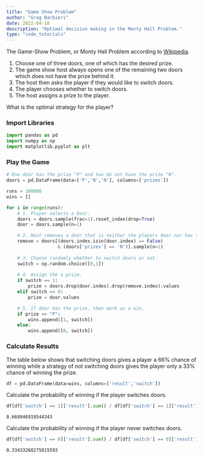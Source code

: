 ```yaml
---
title: "Game Show Problem"
author: "Greg Barbieri"
date: 2022-04-18
description: "Optimal decision making in the Monty Hall Problem."
type: "code_tutorials"
---
```


The Game-Show Problem, or Monty Hall Problem according to <a href="https://en.wikipedia.org/wiki/Monty_Hall_problem"> Wikipedia</a>.

1. Choose one of three doors, one of which has the desired prize.
2. The game show host always opens one of the remaining two doors which does not have the prize behind it.
3. The host then asks the player if they would like to switch doors.
4. The player chooses whether to switch doors.
5. The host assigns a prize to the player.

What is the optimal strategy for the player?

### Import Libraries


```python
import pandas as pd
import numpy as np
import matplotlib.pyplot as plt
```

### Play the Game


```python
# One door has the prize "P" and two do not have the prize "N".
doors = pd.DataFrame(data=['P','N','N'], columns=['prizes'])

runs = 100000
wins = []

for i in range(runs):
    # 1. Player selects a Door.
    doors = doors.sample(frac=1).reset_index(drop=True)
    door = doors.sample(n=1)

    # 2. Host removes a door that is neither the players door nor has the prize.
    remove = doors[(doors.index.isin(door.index) == False)
                   & (doors['prizes'] == 'N')].sample(n=1)
            
    # 3. Choose randomly whether to switch doors or not.
    switch = np.random.choice([0,1])
    
    # 4. Assign the a prize.
    if switch == 1:
        prize = doors.drop(door.index).drop(remove.index).values
    elif switch == 0:
        prize = door.values

    # 5. If door has the prize, then mark as a win.
    if prize == "P":
        wins.append([1, switch])
    else:
        wins.append([0, switch])
```

### Calculate Results

The table below shows that switching doors gives a player a 66% chance of winning while a strategy of not switching doors gives the player only a 33% chance of winning the prize.


```python
df = pd.DataFrame(data=wins, columns=['result','switch'])
```

Calculate the probability of winning if the player switches doors.


```python
df[df['switch'] == 1]['result'].sum() / df[df['switch'] == 1]['result'].count()
```




    0.669946919544343



Calculate the probability of winning if the player never switches doors.


```python
df[df['switch'] == 0]['result'].sum() / df[df['switch'] == 0]['result'].count()
```




    0.33433268275015593


